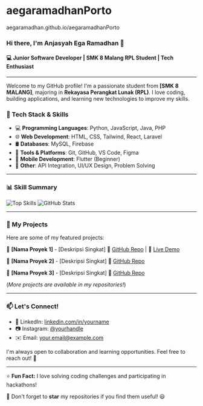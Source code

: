 # aegaramadhanPorto
aegaramadhan.github.io/aegaramadhanPorto

### Hi there, I'm Anjasyah Ega Ramadhan 👋

#### 💻 Junior Software Developer | SMK 8 Malang RPL Student | Tech Enthusiast

---

Welcome to my GitHub profile! I'm a passionate student from **[SMK 8 MALANG]**, majoring in **Rekayasa Perangkat Lunak (RPL)**. I love coding, building applications, and learning new technologies to improve my skills.

### 🔧 Tech Stack & Skills
- 💻 **Programming Languages**: Python, JavaScript, Java, PHP
- 🌐 **Web Development**: HTML, CSS, Tailwind, React, Laravel
- 🛢️ **Databases**: MySQL, Firebase
- 🔧 **Tools & Platforms**: Git, GitHub, VS Code, Figma
- 📱 **Mobile Development**: Flutter (Beginner)
- 🤖 **Other**: API Integration, UI/UX Design, Problem Solving

---

### 📊 Skill Summary
![Top Skills](https://github-readme-stats.vercel.app/api/top-langs/?username=yourusername&layout=compact&theme=tokyonight)
![GitHub Stats](https://github-readme-stats.vercel.app/api?username=yourusername&show_icons=true&theme=tokyonight)

---

### 📌 My Projects
Here are some of my featured projects:

📌 **[Nama Proyek 1]** - [Deskripsi Singkat]
🔗 [GitHub Repo](https://github.com/username/proyek1) | 🎨 [Live Demo](https://example.com)

📌 **[Nama Proyek 2]** - [Deskripsi Singkat]
🔗 [GitHub Repo](https://github.com/username/proyek2)

📌 **[Nama Proyek 3]** - [Deskripsi Singkat]
🔗 [GitHub Repo](https://github.com/username/proyek3)

(*More projects are available in my repositories!*)

---

### 📫 Let's Connect!
- 🔗 LinkedIn: [linkedin.com/in/yourname](https://linkedin.com/in/yourname)
- 📷 Instagram: [@yourhandle](https://instagram.com/yourhandle)
- ✉️ Email: your.email@example.com

I'm always open to collaboration and learning opportunities. Feel free to reach out! 🚀

---

⭐ **Fun Fact:** I love solving coding challenges and participating in hackathons!

🌟 Don't forget to **star** my repositories if you find them useful! 😃
